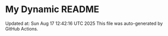 # My Dynamic README
Updated at: Sun Aug 17 12:42:16 UTC 2025
This file was auto-generated by GitHub Actions.
